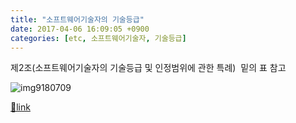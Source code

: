 ```yaml
---
title: "소프트웨어기술자의 기술등급"
date: 2017-04-06 16:09:05 +0900
categories: [etc, 소프트웨어기술자, 기술등급]
---
```


제2조(소프트웨어기술자의 기술등급 및 인정범위에 관한 특례)  밑의 표 참고

![img9180709](http://www.law.go.kr/LSW/flDownload.do?flSeq=9180709)


[🔗link](http://www.mins01.com/mh/tech/read/1067)